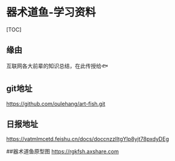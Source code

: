 # 器术道鱼-学习资料

[TOC]



## 缘由
互联网各大前辈的知识总结，在此传授给🐟
### 



## git地址

https://github.com/oulehang/art-fish.git

## 日报地址

https://vatmlmcetd.feishu.cn/docs/doccnzzlItgYIp8yjt78pxdyDEg

##器术道鱼原型图
https://rgkfsh.axshare.com
